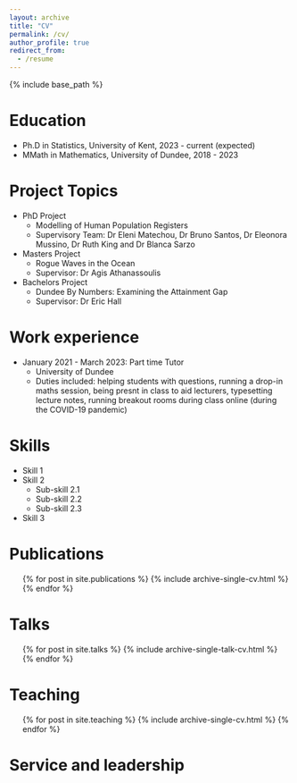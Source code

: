 ```yaml
---
layout: archive
title: "CV"
permalink: /cv/
author_profile: true
redirect_from:
  - /resume
---
```


{% include base_path %}

Education
======
* Ph.D in Statistics, University of Kent, 2023 - current (expected)
* MMath in Mathematics, University of Dundee, 2018 - 2023

Project Topics
======
* PhD Project
  * Modelling of Human Population Registers
  * Supervisory Team: Dr Eleni Matechou, Dr Bruno Santos, Dr Eleonora Mussino, Dr Ruth King and Dr Blanca Sarzo
* Masters Project
  * Rogue Waves in the Ocean
  * Supervisor: Dr Agis Athanassoulis
* Bachelors Project
  * Dundee By Numbers: Examining the Attainment Gap
  * Supervisor: Dr Eric Hall

Work experience
======
* January 2021 - March 2023: Part time Tutor
  * University of Dundee
  * Duties included: helping students with questions, running a drop-in maths session, being presnt in class to aid lecturers, typesetting lecture notes, running breakout rooms during class online (during the COVID-19 pandemic) 

Skills
======
* Skill 1
* Skill 2
  * Sub-skill 2.1
  * Sub-skill 2.2
  * Sub-skill 2.3
* Skill 3

Publications
======
  <ul>{% for post in site.publications %}
    {% include archive-single-cv.html %}
  {% endfor %}</ul>
  
Talks
======
  <ul>{% for post in site.talks %}
    {% include archive-single-talk-cv.html %}
  {% endfor %}</ul>
  
Teaching
======
  <ul>{% for post in site.teaching %}
    {% include archive-single-cv.html %}
  {% endfor %}</ul>
  
Service and leadership
======

